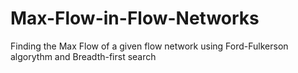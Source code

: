 # Max-Flow-in-Flow-Networks

Finding the Max Flow of a given flow network using Ford-Fulkerson algorythm and Breadth-first search
